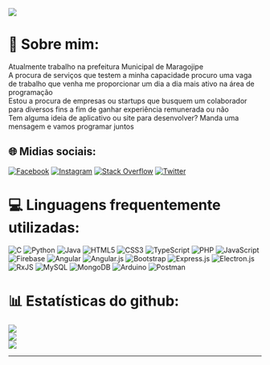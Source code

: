 
[![](https://visitcount.itsvg.in/api?id=atilamagalhaes4&icon=0&color=0)](https://visitcount.itsvg.in)

# 💫 Sobre mim:
Atualmente trabalho na prefeitura Municipal de Maragojipe<br>A procura de serviços que testem a minha capacidade procuro uma vaga de trabalho que venha me proporcionar um dia a dia mais ativo na área de programação<br>Estou a procura de empresas ou startups que busquem um colaborador para diversos fins a fim de ganhar experiência remunerada ou não<br>Tem alguma ideia de aplicativo ou site para desenvolver? Manda uma mensagem e vamos programar juntos


## 🌐 Midias sociais:
[![Facebook](https://img.shields.io/badge/Facebook-%231877F2.svg?logo=Facebook&logoColor=white)](https://facebook.com/atilamagalhaes4) [![Instagram](https://img.shields.io/badge/Instagram-%23E4405F.svg?logo=Instagram&logoColor=white)](https://instagram.com/atilamagalhaes4) [![Stack Overflow](https://img.shields.io/badge/-Stackoverflow-FE7A16?logo=stack-overflow&logoColor=white)](https://stackoverflow.com/users/315235) [![Twitter](https://img.shields.io/badge/Twitter-%231DA1F2.svg?logo=Twitter&logoColor=white)](https://twitter.com/MagalhaesAtila) 

# 💻 Linguagens frequentemente utilizadas:
![C](https://img.shields.io/badge/c-%2300599C.svg?style=for-the-badge&logo=c&logoColor=white) ![Python](https://img.shields.io/badge/python-3670A0?style=for-the-badge&logo=python&logoColor=ffdd54) ![Java](https://img.shields.io/badge/java-%23ED8B00.svg?style=for-the-badge&logo=java&logoColor=white) ![HTML5](https://img.shields.io/badge/html5-%23E34F26.svg?style=for-the-badge&logo=html5&logoColor=white) ![CSS3](https://img.shields.io/badge/css3-%231572B6.svg?style=for-the-badge&logo=css3&logoColor=white) ![TypeScript](https://img.shields.io/badge/typescript-%23007ACC.svg?style=for-the-badge&logo=typescript&logoColor=white) ![PHP](https://img.shields.io/badge/php-%23777BB4.svg?style=for-the-badge&logo=php&logoColor=white) ![JavaScript](https://img.shields.io/badge/javascript-%23323330.svg?style=for-the-badge&logo=javascript&logoColor=%23F7DF1E) ![Firebase](https://img.shields.io/badge/firebase-%23039BE5.svg?style=for-the-badge&logo=firebase) ![Angular](https://img.shields.io/badge/angular-%23DD0031.svg?style=for-the-badge&logo=angular&logoColor=white) ![Angular.js](https://img.shields.io/badge/angular.js-%23E23237.svg?style=for-the-badge&logo=angularjs&logoColor=white) ![Bootstrap](https://img.shields.io/badge/bootstrap-%23563D7C.svg?style=for-the-badge&logo=bootstrap&logoColor=white) ![Express.js](https://img.shields.io/badge/express.js-%23404d59.svg?style=for-the-badge&logo=express&logoColor=%2361DAFB) ![Electron.js](https://img.shields.io/badge/Electron-191970?style=for-the-badge&logo=Electron&logoColor=white) ![RxJS](https://img.shields.io/badge/rxjs-%23B7178C.svg?style=for-the-badge&logo=reactivex&logoColor=white) ![MySQL](https://img.shields.io/badge/mysql-%2300f.svg?style=for-the-badge&logo=mysql&logoColor=white) ![MongoDB](https://img.shields.io/badge/MongoDB-%234ea94b.svg?style=for-the-badge&logo=mongodb&logoColor=white) ![Arduino](https://img.shields.io/badge/-Arduino-00979D?style=for-the-badge&logo=Arduino&logoColor=white) ![Postman](https://img.shields.io/badge/Postman-FF6C37?style=for-the-badge&logo=postman&logoColor=white)
# 📊 Estatísticas do github:
![](https://github-readme-stats.vercel.app/api?username=atilamagalhaes4&theme=onedark&hide_border=false&include_all_commits=true&count_private=true)<br/>
![](https://github-readme-streak-stats.herokuapp.com/?user=atilamagalhaes4&theme=onedark&hide_border=false)<br/>
![](https://github-readme-stats.vercel.app/api/top-langs/?username=atilamagalhaes4&theme=onedark&hide_border=false&include_all_commits=true&count_private=true&layout=compact)

---

<!-- Proudly created with GPRM ( https://gprm.itsvg.in ) -->
